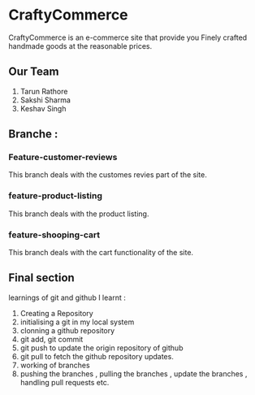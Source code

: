 # CraftyCommerce
CraftyCommerce is an e-commerce site that provide you Finely crafted handmade goods at the reasonable prices.
## Our Team
1. Tarun Rathore
2. Sakshi Sharma
3. Keshav Singh

## Branche :
### Feature-customer-reviews
This branch deals with the customes revies part of the site.
### feature-product-listing
This branch deals with the product listing.
### feature-shooping-cart
This branch deals with the cart functionality of the site.


## Final section 
learnings of git and github
I learnt :
1. Creating a Repository
2. initialising a git in my local system
3. clonning a github repository
4. git add, git commit
5. git push to update the origin repository of github
6. git pull to fetch the github repository updates.
7. working of branches
8. pushing the branches ,  pulling the branches ,  update the branches , handling pull requests etc.
   
